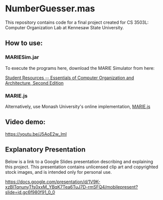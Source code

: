 # NumberGuesser.mas

This repository contains code for a final project created for CS 3503L: Computer Organization Lab at Kennesaw State University.

## How to use:

### MARIESim.jar
To execute the programs here, download the MARIE Simulator from here:

[Student Resources -- Essentials of Computer Organization and Architecture, Second Edition](http://computerscience.jbpub.com/ecoa/2e/student_resources.cfm)

### MARIE.js
Alternatively, use Monash University's online implementation, [MARIE.js](https://marie.js.org/)

## Video demo:
https://youtu.be/J5AoE2w_lmI

## Explanatory Presentation
Below is a link to a Google Slides presentation describing and explaining this project. This presentation contains unlicensed clip art and copyrighted stock images, and is intended only for personal use.

https://docs.google.com/presentation/d/1V9K-xzBlTqnunyTfs0xxM_YBqK7Tea6TuJ7D-rmSFQ4/mobilepresent?slide=id.gc6f980f91_0_0
